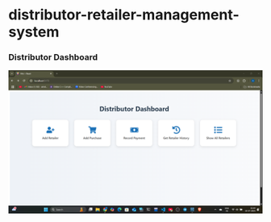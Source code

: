 ﻿# distributor-retailer-management-system


### Distributor Dashboard

![Distributor Dashboard](UI_images/Distributor_Dashboard.png)
